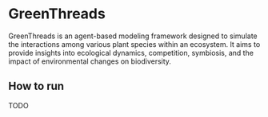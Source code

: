 # GreenThreads

GreenThreads is an agent-based modeling framework designed to simulate the interactions among various plant species within an ecosystem. It aims to provide insights into ecological dynamics, competition, symbiosis, and the impact of environmental changes on biodiversity.

## How to run

TODO


